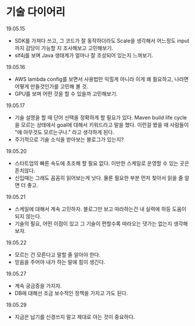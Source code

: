 # 기술 다이어리  

19.05.15  
- SDK를 가져다 쓰고, 그 코드가 잘 동작하더라도 Scale을 생각해서 어느정도 input까지 감당이 가능할 지 조사해보고 고민해보기.
- slf4j를 보며 Java 생태계가 얼마나 잘 조성되어 있는지 느껴보기.

19.05.16  
- AWS lambda config를 보면서 사용법만 익힐게 아니라 이게 왜 필요하고, 나라면 어떻게 만들것인가를 고민해 볼 것.
- GPU를 보며 어떤 것을 할 수 있을까 고민해보기.

19.05.17
- 기술 설명을 할 때 단어 선택을 정확하게 할 필요가 있다. Maven build life cycle을 모르는 상태에서 goal에 대해서 키워드라고 말을 했다. 이런걸 봤을 때 사람들이 "얘 아무것도 모르는구나." 라고 생각하게 된다.
- 주기적으로 기술 소식을 받아보는 블로그가 있는지?

19.05.20  
- 스타트업의 빠른 속도에 초조해 할 필요 없다. 이만한 스케일로 운영할 수 있는 곳은 흔치않다.
- 신입때는 그래도 꼼꼼히 읽어보는게 낫다. 물론 필요한 부분 먼저 찾아서 읽을 줄 알면 더 좋고.

19.05.21  
- 스케일에 대해서 계속 고민하자. 블로그만 보고 따라하는건 내 실력에 하등 도움이 되지 않는다.
- 기술의 필요, 어떤 이점이 있고 그 기술이 편할수록 따라오는 댓가는 없는지 생각해보자.

19.05.22  
- 모르는 건 모른다고 말할 줄 알아야 한다.
- 믿음을 주어야 내가 하는 말에 힘이 생긴다.  

19.05.27  
- 계속 궁금증을 가지자.  
- DB에 대해선 조금 보수적인 정책을 가지고 가도 된다.  

19.05.29  
- 지금은 납기를 신경쓰지 말고 제대로 아는 것이 중요하다.